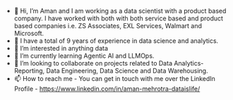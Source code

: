 - 👋 Hi, I’m Aman and I am working as a data scientist with a product based company. I have worked with both with both service based and product based companies i.e. ZS Associates, EXL Services, Walmart and Microsoft.
- 👀 I have a total of 9 years of experience in data science and analytics.
- 👀 I’m interested in anything data
- 🌱 I’m currently learning Agentic AI and LLMOps.
- 💞️ I’m looking to collaborate on projects related to Data Analytics-Reporting, Data Engineering, Data Science and Data Warehousing.
- 📫 How to reach me - You can get in touch with me over the LinkedIn Profile - https://www.linkedin.com/in/aman-mehrotra-dataislife/

<!---
imamanmehrotra/imamanmehrotra is a ✨ special ✨ repository because its `README.md` (this file) appears on your GitHub profile.
You can click the Preview link to take a look at your changes.
--->
